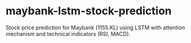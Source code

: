 # maybank-lstm-stock-prediction
Stock price prediction for Maybank (1155.KL) using LSTM with attention mechanism and technical indicators (RSI, MACD).
